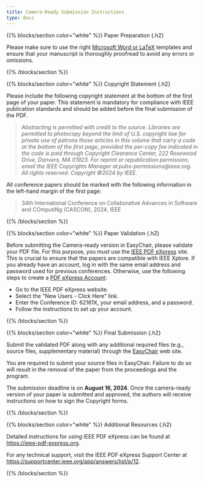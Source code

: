 ```yaml
---
title: Camera-Ready Submission Instructions
type: docs
---
```


{{% blocks/section color="white" %}}
Paper Preparation
{.h2}

Please make sure to use the right <a href="https://www.ieee.org/conferences/publishing/templates.html">Microsoft Word or LaTeX</a> templates and ensure that your manuscript is thoroughly proofread to avoid any errors or omissions.

{{% /blocks/section %}}

{{% blocks/section color="white" %}}
Copyright Statement
{.h2}

Please include the following copyright statement at the bottom of the first page of your paper. This statement is mandatory for compliance with IEEE publication standards and should be added before the final submission of the PDF. 

<blockquote>
<i>Abstracting is permitted with credit to the source. Libraries are permitted to photocopy beyond the limit of U.S. copyright law for private use of patrons those articles in this volume that carry a code at the bottom of the first page, provided the per-copy fee indicated in the code is paid through Copyright Clearance Center, 222 Rosewood Drive, Danvers, MA 01923. For reprint or republication permission, email the IEEE Copyrights Manager at pubs-permissions@ieee.org. All rights reserved. Copyright ©2024 by IEEE.</i>
</blockquote>

All conference papers should be marked with the following information in the left-hand margin of the first page:


<blockquote>
34th International Conference on Collaborative Advances in Software and COmputiNg (CASCON), 2024, IEEE
</blockquote>

{{% /blocks/section %}}

{{% blocks/section color="white" %}}
Paper Validation
{.h2}

Before submitting the Camera-ready version in EasyChair, please validate your PDF file. For this purpose, you must use the <a href="https://ieee-pdf-express.org/account/login?ReturnUrl=%2F">IEEE PDF eXpress</a> site. This is crucial to ensure that the papers are compatible with IEEE Xplore. If you already have an account, log in with the same email address and password used for previous conferences. Otherwise, use the following steps to create a <a href="https://ieee-pdf-express.org/account/login">PDF eXpress Account</a>: 

- Go to the IEEE PDF eXpress website. 
- Select the "New Users - Click Here" link. 
- Enter the Conference ID: 62161X, your email address, and a password. 
- Follow the instructions to set up your account. 

{{% /blocks/section %}}

{{% blocks/section color="white" %}}
Final Submission
{.h2}

Submit the validated PDF along with any
additional required files (e.g., source files, supplementary material) through the
<a href="https://easychair.org/">EasyChair</a> web site.


You are required to submit your source files in EasyChair. Failure to do so will result in the removal of the paper from the proceedings and
 the program. 

The submission deadline is on <b>August 16, 2024</b>. Once the camera-ready version of your paper is submitted and approved, the authors will receive instructions on how to sign the Copyright forms.

{{% /blocks/section %}}

{{% blocks/section color="white" %}}
Additional Resources
{.h2}

Detailed instructions for using IEEE PDF eXpress can be found at <a href="https://ieee-pdf-express.org">https://ieee-pdf-express.org</a>.


For any technical support, visit the IEEE PDF
eXpress Support Center at
<a href="https://supportcenter.ieee.org/app/answers/list/p/12">https://supportcenter.ieee.org/app/answers/list/p/12</a>.

{{% /blocks/section %}}

